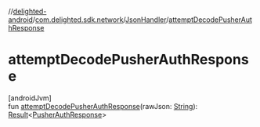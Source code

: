 //[delighted-android](../../../index.md)/[com.delighted.sdk.network](../index.md)/[JsonHandler](index.md)/[attemptDecodePusherAuthResponse](attempt-decode-pusher-auth-response.md)

# attemptDecodePusherAuthResponse

[androidJvm]\
fun [attemptDecodePusherAuthResponse](attempt-decode-pusher-auth-response.md)(rawJson: [String](https://kotlinlang.org/api/latest/jvm/stdlib/kotlin/-string/index.html)): [Result](https://kotlinlang.org/api/latest/jvm/stdlib/kotlin/-result/index.html)&lt;[PusherAuthResponse](../../com.delighted.sdk.domain.response/-pusher-auth-response/index.md)&gt;
